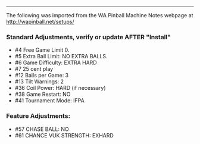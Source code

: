 ***
The following was imported from the WA Pinball Machine Notes webpage at http://wapinball.net/setups/
### Standard Adjustments, verify or update AFTER "Install"
-   #4 Free Game Limit 0.
-   #5 Extra Ball Limit: NO EXTRA BALLS.
-   #6 Game Difficulty: EXTRA HARD
-   #7 25 cent play
-   #12 Balls per Game: 3
-   #13 Tilt Warnings: 2
-   #36 Coil Power: HARD (if necessary)
-   #38 Game Restart: NO
-   #41 Tournament Mode: IFPA
### Feature Adjustments:
-   #57 CHASE BALL: NO
-   #61 CHANCE VUK STRENGTH: EXHARD